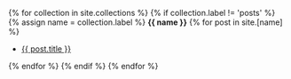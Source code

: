 {% for collection in site.collections %}
  {% if collection.label != 'posts' %}
    {% assign name = collection.label %}
    <b>{{ name }}</b>
    {% for post in site.[name] %}
    <ul>
        <li><a href="{{ post.url | prepend: site.baseurl }}">{{ post.title }}</a></li>
    </ul>
    {% endfor %}
  {% endif %}
{% endfor %} 
